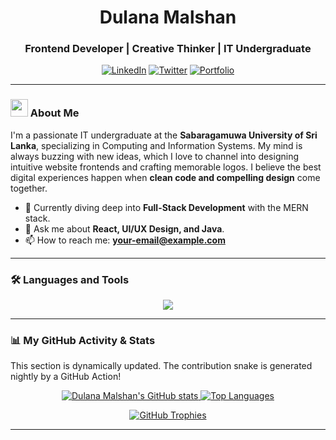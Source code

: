 <div align="center">
  <h1>Dulana Malshan</h1>
  <h3>Frontend Developer | Creative Thinker | IT Undergraduate</h3>
  
  <p>
    <a href="https://linkedin.com/in/your-linkedin-username" target="_blank"><img src="https://img.shields.io/badge/LinkedIn-0A66C2?style=for-the-badge&logo=linkedin&logoColor=white" alt="LinkedIn"/></a>
    <a href="https://twitter.com/your-twitter-username" target="_blank"><img src="https://img.shields.io/badge/Twitter-1DA1F2?style=for-the-badge&logo=twitter&logoColor=white" alt="Twitter"/></a>
    <a href="https://your-portfolio-website.com" target="_blank"><img src="https://img.shields.io/badge/My_Portfolio-64ffda?style=for-the-badge&logo=react&logoColor=black" alt="Portfolio"/></a>
  </p>
</div>

---

### <img src="https://media.giphy.com/media/hvRJCLFzcasrR4ia7z/giphy.gif" width="28px"> About Me

I'm a passionate IT undergraduate at the **Sabaragamuwa University of Sri Lanka**, specializing in Computing and Information Systems. My mind is always buzzing with new ideas, which I love to channel into designing intuitive website frontends and crafting memorable logos. I believe the best digital experiences happen when **clean code and compelling design** come together.

- 🌱 Currently diving deep into **Full-Stack Development** with the MERN stack.
- 💬 Ask me about **React, UI/UX Design, and Java**.
- 📫 How to reach me: **[your-email@example.com](mailto:your-email@example.com)**

---

### 🛠️ Languages and Tools

<p align="center">
  <img src="https://skillicons.dev/icons?i=html,css,js,react,nodejs,express,mongodb,mysql,java,python,c,git,figma&perline=7" />
</p>

---

### 📊 My GitHub Activity & Stats

This section is dynamically updated. The contribution snake is generated nightly by a GitHub Action!

<div align="center">
  
  <a href="https://github.com/anuraghazra/github-readme-stats">
    <img src="https://github-readme-stats.vercel.app/api?username=Dulana2002&show_icons=true&theme=tokyonight&include_all_commits=true&count_private=true" alt="Dulana Malshan's GitHub stats" />
  </a>
  
  <a href="https://github.com/anuraghazra/github-readme-stats">
    <img src="https://github-readme-stats.vercel.app/api/top-langs/?username=Dulana2002&layout=compact&theme=tokyonight" alt="Top Languages" />
  </a>
  
  <p>
    <a href="https://github.com/ryo-ma/github-profile-trophy">
      <img src="https://github-profile-trophy.vercel.app/?username=Dulana2002&theme=tokyonight&row=1&column=7" alt="GitHub Trophies"/>
    </a>
  </p>

  
</div>

---
